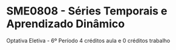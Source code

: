 # SME0808 - Séries Temporais e Aprendizado Dinâmico
Optativa Eletiva - 6º Período
4 créditos aula e 0 créditos trabalho
